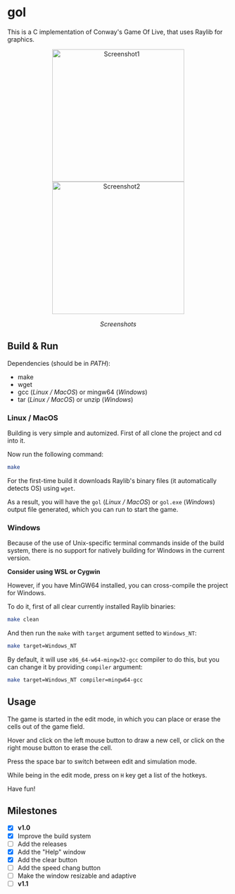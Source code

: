 # gol
This is a C implementation of Conway's Game Of Live, that uses Raylib for graphics.

<div align="center"> 
  <img width="300px" src="https://i.postimg.cc/pXyftt8L/image2.jpg" alt="Screenshot1"/>
   <img width="300px" src="https://i.postimg.cc/MHLjGvRK/image.jpg" alt="Screenshot2"/>
  <i><p>Screenshots</p></i>
</div>

## Build & Run
Dependencies (should be in *PATH*):
- make
- wget
- gcc (*Linux / MacOS*) or mingw64 (*Windows*)
- tar (*Linux / MacOS*) or unzip (*Windows*)

### Linux / MacOS
Building is very simple and automized. First of all clone the project and cd into it.

Now run the following command:
```sh
make
```

For the first-time build it downloads Raylib's binary files (it automatically detects OS) using `wget`.

As a result, you will have the `gol` (*Linux / MacOS*) or `gol.exe` (*Windows*) output file generated, which you can run to start the game.

### Windows
Because of the use of Unix-specific terminal commands inside of the build system, there is no support for natively building for Windows in the current version.

**Consider using WSL or Cygwin**

However, if you have MinGW64 installed, you can cross-compile the project for Windows.

To do it, first of all clear currently installed Raylib binaries:

```sh
make clean
```

And then run the `make` with `target` argument setted to `Windows_NT`:

```sh
make target=Windows_NT
```

By default, it will use `x86_64-w64-mingw32-gcc` compiler to do this, but you can change it by providing `compiler` argument:

```sh
make target=Windows_NT compiler=mingw64-gcc
```

## Usage
The game is started in the edit mode, in which you can place or erase the cells out of the game field.

Hover and click on the left mouse button to draw a new cell, or click on the right mouse button to erase the cell.

Press the space bar to switch between edit and simulation mode.

While being in the edit mode, press on `H` key get a list of the hotkeys.

Have fun!

## Milestones
- [x] **v1.0**
- [x] Improve the build system
- [ ] Add the releases
- [x] Add the "Help" window
- [x] Add the clear button
- [ ] Add the speed chang button
- [ ] Make the window resizable and adaptive
- [ ] **v1.1**
